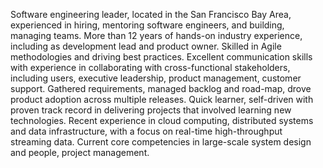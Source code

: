 Software engineering leader, located in the San Francisco Bay Area, experienced in hiring, mentoring software engineers, and building, managing teams. More than 12 years of hands-on industry experience, including as development lead and product owner. Skilled in Agile methodologies and driving best practices. Excellent communication skills with experience in collaborating with cross-functional stakeholders, including users, executive leadership, product management, customer support. Gathered requirements, managed backlog and road-map, drove product adoption across multiple releases. Quick learner, self-driven with proven track record in delivering projects that involved learning new technologies. Recent experience in cloud computing, distributed systems and data infrastructure, with a focus on real-time high-throughput streaming data. Current core competencies in large-scale system design and people, project management.
